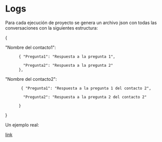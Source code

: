 # Logs

Para cada ejecución de proyecto se genera un archivo json con todas las conversaciones con la siguientes estructura: 



{ 

"Nombre del contacto1": 

          { "Pregunta1": "Respuesta a la pregunta 1", 
          
            "Pregunta2": "Respuesta a la pregunta 2"
          },
          
"Nombre del contacto2": 

           { "Pregunta1": "Respuesta a la pregunta 1 del contacto 2", 
           
            "Pregunta2": "Respuesta a la pregunta 2 del contacto 2"
            
          }
          
 }
 
 
Un ejemplo real:

[link](https://github.com/Funpei/chatBot/blob/master/Logs/log.json)


 
 
 
 
